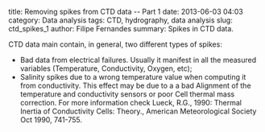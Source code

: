 title: Removing spikes from CTD data -- Part 1
date:  2013-06-03 04:03
category: Data analysis
tags: CTD, hydrography, data analysis
slug: ctd_spikes_1
author: Filipe Fernandes
summary: Spikes in CTD data.

CTD data main contain, in general, two different types of spikes:
* Bad data from electrical failures.  Usually it manifest in all the measured
  variables (Temperature, Conductivity, Oxygen, etc);
* Salinity spikes due to a wrong temperature value when computing it from
  conductivity.  This effect may be due to a a bad Alignment of the temperature
  and conductivity sensors or poor Cell thermal mass correction.
  For more information check Lueck, R.G., 1990: Thermal Inertia of Conductivity
  Cells: Theory., American Meteorological Society Oct 1990, 741-755.
